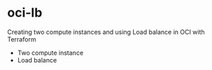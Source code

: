 # oci-lb
Creating two compute instances and using Load balance in OCI with Terraform

- Two compute instance
- Load balance
